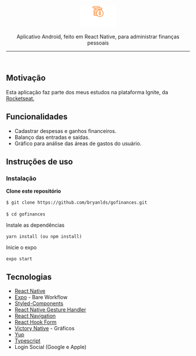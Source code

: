 <div align=center margin= auto> 
  <img src="src/assets/logo.svg"  width=20%>
</div>
<p align=center>Aplicativo Android, feito em React Native, para administrar finanças pessoais</p>

---

</br>

## Motivação

Esta aplicação faz parte dos meus estudos na plataforma Ignite, da <a href="https://rocketseat.com.br/">Rocketseat.</a>

## Funcionalidades

- Cadastrar despesas e ganhos financeiros.
- Balanço das entradas e saídas.
- Gráfico para análise das áreas de gastos do usuário.

## Instruções de uso

### Instalação

**Clone este repositório**

```
$ git clone https://github.com/bryanlds/gofinances.git

$ cd gofinances
```
Instale as dependências

```
yarn install (ou npm install)
```

Inicie o expo

```
expo start
```

## Tecnologias

- [React Native](https://reactnative.dev/)
- [Expo](https://expo.io/) - Bare Workflow
- [Styled-Components](https://styled-components.com/)
- [React Native Gesture Handler](https://docs.swmansion.com/react-native-gesture-handler/)
- [React Navigation](https://reactnavigation.org/)
- [React Hook Form](https://react-hook-form.com/)
- [Victory Native](https://formidable.com/open-source/victory/docs/native/) - Gráficos
- [Yup](https://github.com/jquense/yup)
- [Typescript](https://www.typescriptlang.org/)
- Login Social (Google e Apple)